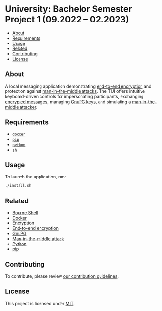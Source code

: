 # University: Bachelor Semester Project 1 (09.2022 – 02.2023)

- [About](#about)
- [Requirements](#requirements)
- [Usage](#usage)
- [Related](#related)
- [Contributing](#contributing)
- [License](#license)

## About

A local messaging application demonstrating [end-to-end
encryption](https://en.wikipedia.org/wiki/End-to-end_encryption) and protection
against [man-in-the-middle
attacks](https://en.wikipedia.org/wiki/Man-in-the-middle_attack). The TUI offers
intuitive keyboard-driven controls for impersonating participants, exchanging
[encrypted messages](https://en.wikipedia.org/wiki/Encryption), managing
[GnuPG keys](https://www.gnupg.org), and simulating a [man-in-the-middle
attacker](https://en.wikipedia.org/wiki/Man-in-the-middle_attack).

## Requirements

- [`docker`](https://docs.docker.com)
- [`pip`](https://pypi.org/project/pip)
- [`python`](https://www.python.org)
- [`sh`](https://en.wikipedia.org/wiki/Bourne_shell)

## Usage

To launch the application, run:

```bash
./install.sh
```

## Related

- [Bourne Shell](https://en.wikipedia.org/wiki/Bourne_shell)
- [Docker](https://docs.docker.com)
- [Encryption](https://en.wikipedia.org/wiki/Encryption)
- [End-to-end encryption](https://en.wikipedia.org/wiki/End-to-end_encryption)
- [GnuPG](https://www.gnupg.org)
- [Man-in-the-middle
  attack](https://en.wikipedia.org/wiki/Man-in-the-middle_attack)
- [Python](https://www.python.org)
- [pip](https://pypi.org/project/pip)

## Contributing

To contribute, please review [our contribution
guidelines](docs/CONTRIBUTING.md).

## License

This project is licensed under [MIT](LICENSE).
